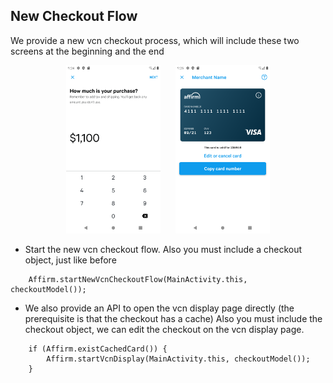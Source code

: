 ## New Checkout Flow

We provide a new vcn checkout process, which will include these two screens at the beginning and the end

<p align="center">
<img src="assets/loan_amount.png" width="30%" alt="LoanAmountActivity" hspace="10">
<img src="assets/vcn_display.png" width="30%" alt="VcnDisplayActivity" hspace="10">
</p>

- Start the new vcn checkout flow. Also you must include a checkout object, just like before
```
    Affirm.startNewVcnCheckoutFlow(MainActivity.this, checkoutModel());
```

- We also provide an API to open the vcn display page directly (the prerequisite is that the checkout has a cache)
Also you must include the checkout object, we can edit the checkout on the vcn display page.
```
    if (Affirm.existCachedCard()) {
        Affirm.startVcnDisplay(MainActivity.this, checkoutModel());
    }
```